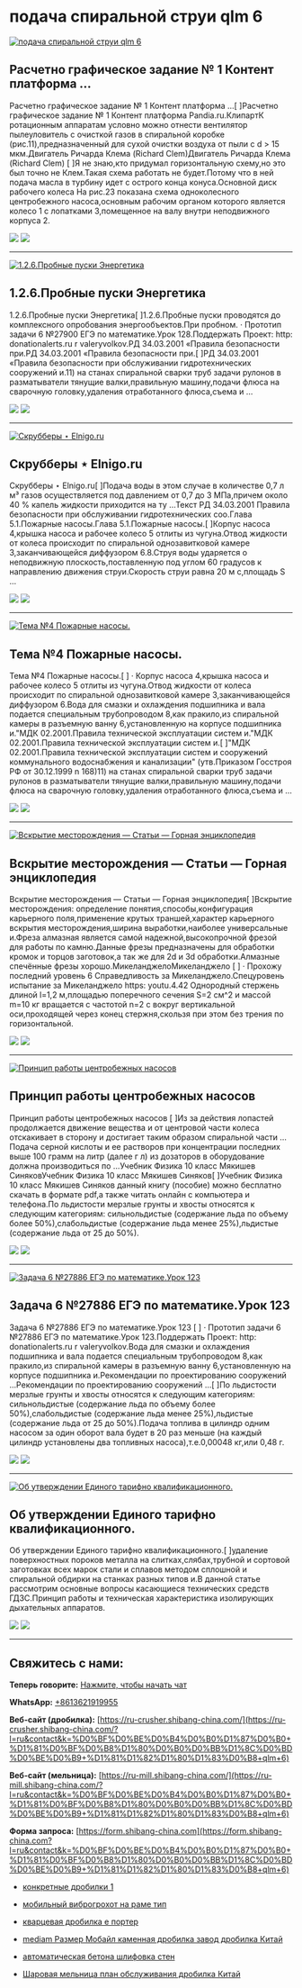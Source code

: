 # подача спиральной струи qlm 6

<a href="https://swt.shibang-china.com/?l=ru&img&k=%D0%BF%D0%BE%D0%B4%D0%B0%D1%87%D0%B0+%D1%81%D0%BF%D0%B8%D1%80%D0%B0%D0%BB%D1%8C%D0%BD%D0%BE%D0%B9+%D1%81%D1%82%D1%80%D1%83%D0%B8+qlm+6" target="_blank">![подача спиральной струи qlm 6](http://static.shibang-china.com/all-800x300/845.jpg)</a>

## Расчетно графическое задание № 1 Контент платформа …
Расчетно графическое задание № 1 Контент платформа …[ ]Расчетно графическое задание № 1 Контент платформа Pandia.ru.КлипартК ротационным аппаратам условно можно отнести вентилятор пылеуловитель с очисткой газов в спиральной коробке (рис.11),предназначенный для сухой очистки воздуха от пыли с d &gt; 15 мкм.Двигатель Ричарда Клема (Richard Clem)Двигатель Ричарда Клема (Richard Clem) [ ]Я не знаю,кто придумал горизонтальную схему,но это был точно не Клем.Такая схема работать не будет.Потому что в ней подача масла в турбину идет с острого конца конуса.Основной диск рабочего колеса На рис.23 показана схема одноколесного центробежного насоса,основным рабочим органом которого является колесо 1 с лопатками 3,помещенное на валу внутри неподвижного корпуса 2.


<a href="https://whatsapp.shibangsoft.com/WhatsApp.php" target="_blank" title="WhatsApp">![](http://static.shibang-china.com/icon/whatsapp.png)</a> <a href="https://swt.shibang-china.com/?l=ru&icon&k=%D0%BF%D0%BE%D0%B4%D0%B0%D1%87%D0%B0+%D1%81%D0%BF%D0%B8%D1%80%D0%B0%D0%BB%D1%8C%D0%BD%D0%BE%D0%B9+%D1%81%D1%82%D1%80%D1%83%D0%B8+qlm+6" target="_blank">![](http://static.shibang-china.com/icon/chat-ru.png)</a>

---

<a href="https://swt.shibang-china.com/?l=ru&img&k=%D0%BF%D0%BE%D0%B4%D0%B0%D1%87%D0%B0+%D1%81%D0%BF%D0%B8%D1%80%D0%B0%D0%BB%D1%8C%D0%BD%D0%BE%D0%B9+%D1%81%D1%82%D1%80%D1%83%D0%B8+qlm+6" target="_blank">![1.2.6.Пробные пуски Энергетика](http://static.shibang-china.com/all-800x300/484.jpg)</a>

## 1.2.6.Пробные пуски Энергетика
1.2.6.Пробные пуски Энергетика[ ]1.2.6.Пробные пуски проводятся до комплексного опробова&#173;ния энергообъектов.При пробном.&nbsp;&#0183;&#32;Прототип задачи 6 №27900 ЕГЭ по математике.Урок 128.Поддержать Проект: http: donationalerts.ru r valeryvolkov.РД 34.03.2001 &#171;Правила безопасности при.РД 34.03.2001 &#171;Правила безопасности при.[ ]РД 34.03.2001 &#171;Правила безопасности при обслуживании гидротехнических сооружений и.11) на станах спиральной сварки труб задачи рулонов в разматыватели тянущие валки,правильную машину,подачи флюса на сварочную головку,удаления отработанного флюса,съема и …


<a href="https://whatsapp.shibangsoft.com/WhatsApp.php" target="_blank" title="WhatsApp">![](http://static.shibang-china.com/icon/whatsapp.png)</a> <a href="https://swt.shibang-china.com/?l=ru&icon&k=%D0%BF%D0%BE%D0%B4%D0%B0%D1%87%D0%B0+%D1%81%D0%BF%D0%B8%D1%80%D0%B0%D0%BB%D1%8C%D0%BD%D0%BE%D0%B9+%D1%81%D1%82%D1%80%D1%83%D0%B8+qlm+6" target="_blank">![](http://static.shibang-china.com/icon/chat-ru.png)</a>

---

<a href="https://swt.shibang-china.com/?l=ru&img&k=%D0%BF%D0%BE%D0%B4%D0%B0%D1%87%D0%B0+%D1%81%D0%BF%D0%B8%D1%80%D0%B0%D0%BB%D1%8C%D0%BD%D0%BE%D0%B9+%D1%81%D1%82%D1%80%D1%83%D0%B8+qlm+6" target="_blank">![Скрубберы ⋆ Elnigo.ru](http://static.shibang-china.com/all-800x300/250.jpg)</a>

## Скрубберы ⋆ Elnigo.ru
Скрубберы ⋆ Elnigo.ru[ ]Подача воды в этом случае в количестве 0,7 л м&#179; газов осуществляется под давлением от 0,7 до 3 МПа,причем около 40 % капель жидкости приходится на ту …Текст РД 34.03.2001 Правила безопасности при обслуживании гидротехнических соо.Глава 5.1.Пожарные насосы.Глава 5.1.Пожарные насосы.[ ]Корпус насоса 4,крышка насоса и рабочее колесо 5 отлиты из чугуна.Отвод жидкости от колеса происходит по спиральной однозавитковой камере 3,заканчивающейся диффузором 6.8.Струя воды ударяется о неподвижную плоскость,поставленную под углом 60 градусов к направлению движения струи.Скорость струи равна 20 м c,площадь S …


<a href="https://whatsapp.shibangsoft.com/WhatsApp.php" target="_blank" title="WhatsApp">![](http://static.shibang-china.com/icon/whatsapp.png)</a> <a href="https://swt.shibang-china.com/?l=ru&icon&k=%D0%BF%D0%BE%D0%B4%D0%B0%D1%87%D0%B0+%D1%81%D0%BF%D0%B8%D1%80%D0%B0%D0%BB%D1%8C%D0%BD%D0%BE%D0%B9+%D1%81%D1%82%D1%80%D1%83%D0%B8+qlm+6" target="_blank">![](http://static.shibang-china.com/icon/chat-ru.png)</a>

---

<a href="https://swt.shibang-china.com/?l=ru&img&k=%D0%BF%D0%BE%D0%B4%D0%B0%D1%87%D0%B0+%D1%81%D0%BF%D0%B8%D1%80%D0%B0%D0%BB%D1%8C%D0%BD%D0%BE%D0%B9+%D1%81%D1%82%D1%80%D1%83%D0%B8+qlm+6" target="_blank">![Тема №4 Пожарные насосы.](http://static.shibang-china.com/all-800x300/691.jpg)</a>

## Тема №4 Пожарные насосы.
Тема №4 Пожарные насосы.[ ]&nbsp;&#0183;&#32;Корпус насоса 4,крышка насоса и рабочее колесо 5 отлиты из чугуна.Отвод жидкости от колеса происходит по спиральной однозавитковой камере 3,заканчивающейся диффузором 6.Вода для смазки и охлаждения подшипника и вала подается специальным трубопроводом 8,как пракило,из спиральной камеры в разъемную ванну 6,установленную на корпусе подшипника и.&quot;МДК 02.2001.Правила технической эксплуатации систем и.&quot;МДК 02.2001.Правила технической эксплуатации систем и.[ ]&quot;МДК 02.2001.Правила технической эксплуатации систем и сооружений коммунального водоснабжения и канализации&quot; (утв.Приказом Госстроя РФ от 30.12.1999 n 168)11) на станах спиральной сварки труб задачи рулонов в разматыватели тянущие валки,правильную машину,подачи флюса на сварочную головку,удаления отработанного флюса,съема и …


<a href="https://whatsapp.shibangsoft.com/WhatsApp.php" target="_blank" title="WhatsApp">![](http://static.shibang-china.com/icon/whatsapp.png)</a> <a href="https://swt.shibang-china.com/?l=ru&icon&k=%D0%BF%D0%BE%D0%B4%D0%B0%D1%87%D0%B0+%D1%81%D0%BF%D0%B8%D1%80%D0%B0%D0%BB%D1%8C%D0%BD%D0%BE%D0%B9+%D1%81%D1%82%D1%80%D1%83%D0%B8+qlm+6" target="_blank">![](http://static.shibang-china.com/icon/chat-ru.png)</a>

---

<a href="https://swt.shibang-china.com/?l=ru&img&k=%D0%BF%D0%BE%D0%B4%D0%B0%D1%87%D0%B0+%D1%81%D0%BF%D0%B8%D1%80%D0%B0%D0%BB%D1%8C%D0%BD%D0%BE%D0%B9+%D1%81%D1%82%D1%80%D1%83%D0%B8+qlm+6" target="_blank">![Вскрытие месторождения — Статьи — Горная энциклопедия](http://static.shibang-china.com/all-800x300/941.jpg)</a>

## Вскрытие месторождения — Статьи — Горная энциклопедия
Вскрытие месторождения — Статьи — Горная энциклопедия[ ]Вскрытие месторождения: определение понятия,способы,конфигурация карьерного поля,применение крутых траншей,характер карьерного вскрытия месторождения,ширина выработки,наиболее универсальные и.Фреза алмазная является самой надежной,высокопрочной фрезой для работы по камню.Данные фрезы предназначены для обработки кромок и торцов заготовок,а так же для 2d и 3d обработки.Алмазные спечённые фрезы хорошо.МикеланджелоМикеланджело [ ]&nbsp;&#0183;&#32;Прохожу последний уровень 6 Справедливость за Микеланджело.Спецуровень испытание за Микеланджело https: youtu.4.42 Однородный стержень длиной l=1,2 м,площадью поперечного сечения S=2 см^2 и массой m=10 кг вращается с частотой n=2 с вокруг вертикальной оси,проходящей через конец стержня,скользя при этом без трения по горизонтальной.


<a href="https://whatsapp.shibangsoft.com/WhatsApp.php" target="_blank" title="WhatsApp">![](http://static.shibang-china.com/icon/whatsapp.png)</a> <a href="https://swt.shibang-china.com/?l=ru&icon&k=%D0%BF%D0%BE%D0%B4%D0%B0%D1%87%D0%B0+%D1%81%D0%BF%D0%B8%D1%80%D0%B0%D0%BB%D1%8C%D0%BD%D0%BE%D0%B9+%D1%81%D1%82%D1%80%D1%83%D0%B8+qlm+6" target="_blank">![](http://static.shibang-china.com/icon/chat-ru.png)</a>

---

<a href="https://swt.shibang-china.com/?l=ru&img&k=%D0%BF%D0%BE%D0%B4%D0%B0%D1%87%D0%B0+%D1%81%D0%BF%D0%B8%D1%80%D0%B0%D0%BB%D1%8C%D0%BD%D0%BE%D0%B9+%D1%81%D1%82%D1%80%D1%83%D0%B8+qlm+6" target="_blank">![Принцип работы центробежных насосов](http://static.shibang-china.com/all-800x300/445.jpg)</a>

## Принцип работы центробежных насосов
Принцип работы центробежных насосов [ ]Из за действия лопастей продолжается движение вещества и от центровой части колеса отскакивает в сторону и достигает таким образом спиральной части …Подача серной кислоты и ее растворов при концентрации последних выше 100 грамм на литр (далее г л) из дозаторов в оборудование должна производиться по …Учебник Физика 10 класс Мякишев СиняковУчебник Физика 10 класс Мякишев Синяков[ ]Учебник Физика 10 класс Мякишев Синяков данный книгу (пособие) можно бесплатно скачать в формате pdf,а также читать онлайн с компьютера и телефона.По льдистости мерзлые грунты и хвосты относятся к следующим категориям: сильнольдистые (содержание льда по объему более 50%),слабольдистые (содержание льда менее 25%),льдистые (содержание льда от 25 до 50%).


<a href="https://whatsapp.shibangsoft.com/WhatsApp.php" target="_blank" title="WhatsApp">![](http://static.shibang-china.com/icon/whatsapp.png)</a> <a href="https://swt.shibang-china.com/?l=ru&icon&k=%D0%BF%D0%BE%D0%B4%D0%B0%D1%87%D0%B0+%D1%81%D0%BF%D0%B8%D1%80%D0%B0%D0%BB%D1%8C%D0%BD%D0%BE%D0%B9+%D1%81%D1%82%D1%80%D1%83%D0%B8+qlm+6" target="_blank">![](http://static.shibang-china.com/icon/chat-ru.png)</a>

---

<a href="https://swt.shibang-china.com/?l=ru&img&k=%D0%BF%D0%BE%D0%B4%D0%B0%D1%87%D0%B0+%D1%81%D0%BF%D0%B8%D1%80%D0%B0%D0%BB%D1%8C%D0%BD%D0%BE%D0%B9+%D1%81%D1%82%D1%80%D1%83%D0%B8+qlm+6" target="_blank">![Задача 6 №27886 ЕГЭ по математике.Урок 123](http://static.shibang-china.com/all-800x300/802.jpg)</a>

## Задача 6 №27886 ЕГЭ по математике.Урок 123
Задача 6 №27886 ЕГЭ по математике.Урок 123 [ ]&nbsp;&#0183;&#32;Прототип задачи 6 №27886 ЕГЭ по математике.Урок 123.Поддержать Проект: http: donationalerts.ru r valeryvolkov.Вода для смазки и охлаждения подшипника и вала подается специальным трубопроводом 8,как пракило,из спиральной камеры в разъемную ванну 6,установленную на корпусе подшипника и.Рекомендации по проектированию сооружений …Рекомендации по проектированию сооружений …[ ]По льдистости мерзлые грунты и хвосты относятся к следующим категориям: сильнольдистые (содержание льда по объему более 50%),слабольдистые (содержание льда менее 25%),льдистые (содержание льда от 25 до 50%).Подача топлива в цилиндр одним насосом за один оборот вала будет в 20 раз меньше (на каждый цилиндр установлены два топливных насоса),т.е.0,00048 кг,или 0,48 г.


<a href="https://whatsapp.shibangsoft.com/WhatsApp.php" target="_blank" title="WhatsApp">![](http://static.shibang-china.com/icon/whatsapp.png)</a> <a href="https://swt.shibang-china.com/?l=ru&icon&k=%D0%BF%D0%BE%D0%B4%D0%B0%D1%87%D0%B0+%D1%81%D0%BF%D0%B8%D1%80%D0%B0%D0%BB%D1%8C%D0%BD%D0%BE%D0%B9+%D1%81%D1%82%D1%80%D1%83%D0%B8+qlm+6" target="_blank">![](http://static.shibang-china.com/icon/chat-ru.png)</a>

---

<a href="https://swt.shibang-china.com/?l=ru&img&k=%D0%BF%D0%BE%D0%B4%D0%B0%D1%87%D0%B0+%D1%81%D0%BF%D0%B8%D1%80%D0%B0%D0%BB%D1%8C%D0%BD%D0%BE%D0%B9+%D1%81%D1%82%D1%80%D1%83%D0%B8+qlm+6" target="_blank">![Об утверждении Единого тарифно квалификационного.](http://static.shibang-china.com/all-800x300/501.jpg)</a>

## Об утверждении Единого тарифно квалификационного.
Об утверждении Единого тарифно квалификационного.[ ]удаление поверхностных пороков металла на слитках,слябах,трубной и сортовой заготовках всех марок стали и сплавов методом сплошной и спиральной обдирки на станках разных типов и.В данной статье рассмотрим основные вопросы касающиеся технических средств ГДЗС.Принцип работы и техническая характеристика изолирующих дыхательных аппаратов.

<a href="https://whatsapp.shibangsoft.com/WhatsApp.php" target="_blank" title="WhatsApp">![](http://static.shibang-china.com/icon/whatsapp.png)</a> <a href="https://swt.shibang-china.com/?l=ru&icon&k=%D0%BF%D0%BE%D0%B4%D0%B0%D1%87%D0%B0+%D1%81%D0%BF%D0%B8%D1%80%D0%B0%D0%BB%D1%8C%D0%BD%D0%BE%D0%B9+%D1%81%D1%82%D1%80%D1%83%D0%B8+qlm+6" target="_blank">![](http://static.shibang-china.com/icon/chat-ru.png)</a>

---
## Свяжитесь с нами:

**Теперь говорите:** [Нажмите, чтобы начать чат](https://swt.shibang-china.com?l=ru&contact&k=%D0%BF%D0%BE%D0%B4%D0%B0%D1%87%D0%B0+%D1%81%D0%BF%D0%B8%D1%80%D0%B0%D0%BB%D1%8C%D0%BD%D0%BE%D0%B9+%D1%81%D1%82%D1%80%D1%83%D0%B8+qlm+6)

**WhatsApp:**  [+8613621919955](https://whatsapp.shibangsoft.com/WhatsApp.php)

**Веб-сайт (дробилка):** [https://ru-crusher.shibang-china.com/](https://ru-crusher.shibang-china.com/?l=ru&contact&k=%D0%BF%D0%BE%D0%B4%D0%B0%D1%87%D0%B0+%D1%81%D0%BF%D0%B8%D1%80%D0%B0%D0%BB%D1%8C%D0%BD%D0%BE%D0%B9+%D1%81%D1%82%D1%80%D1%83%D0%B8+qlm+6)

**Веб-сайт (мельница):** [https://ru-mill.shibang-china.com/](https://ru-mill.shibang-china.com/?l=ru&contact&k=%D0%BF%D0%BE%D0%B4%D0%B0%D1%87%D0%B0+%D1%81%D0%BF%D0%B8%D1%80%D0%B0%D0%BB%D1%8C%D0%BD%D0%BE%D0%B9+%D1%81%D1%82%D1%80%D1%83%D0%B8+qlm+6)

**Форма запроса:** [https://form.shibang-china.com](https://form.shibang-china.com?l=ru&contact&k=%D0%BF%D0%BE%D0%B4%D0%B0%D1%87%D0%B0+%D1%81%D0%BF%D0%B8%D1%80%D0%B0%D0%BB%D1%8C%D0%BD%D0%BE%D0%B9+%D1%81%D1%82%D1%80%D1%83%D0%B8+qlm+6)

* [конкретные дробилки 1](../108/%D0%BA%D0%BE%D0%BD%D0%BA%D1%80%D0%B5%D1%82%D0%BD%D1%8B%D0%B5%20%D0%B4%D1%80%D0%BE%D0%B1%D0%B8%D0%BB%D0%BA%D0%B8%201.md)

* [мобильный виброгрохот на раме тип](../113/%D0%BC%D0%BE%D0%B1%D0%B8%D0%BB%D1%8C%D0%BD%D1%8B%D0%B9%20%D0%B2%D0%B8%D0%B1%D1%80%D0%BE%D0%B3%D1%80%D0%BE%D1%85%D0%BE%D1%82%20%D0%BD%D0%B0%20%D1%80%D0%B0%D0%BC%D0%B5%20%D1%82%D0%B8%D0%BF.md)

* [кварцевая дробилка е портер](../116/%D0%BA%D0%B2%D0%B0%D1%80%D1%86%D0%B5%D0%B2%D0%B0%D1%8F%20%D0%B4%D1%80%D0%BE%D0%B1%D0%B8%D0%BB%D0%BA%D0%B0%20%D0%B5%20%D0%BF%D0%BE%D1%80%D1%82%D0%B5%D1%80.md)

* [mediam Размер Мобайл каменная дробилка завод дробилка Китай](../111/mediam%20%D0%A0%D0%B0%D0%B7%D0%BC%D0%B5%D1%80%20%D0%9C%D0%BE%D0%B1%D0%B0%D0%B9%D0%BB%20%D0%BA%D0%B0%D0%BC%D0%B5%D0%BD%D0%BD%D0%B0%D1%8F%20%D0%B4%D1%80%D0%BE%D0%B1%D0%B8%D0%BB%D0%BA%D0%B0%20%D0%B7%D0%B0%D0%B2%D0%BE%D0%B4%20%D0%B4%D1%80%D0%BE%D0%B1%D0%B8%D0%BB%D0%BA%D0%B0%20%D0%9A%D0%B8%D1%82%D0%B0%D0%B9.md)

* [автоматическая бетона шлифовка стен](../108/%D0%B0%D0%B2%D1%82%D0%BE%D0%BC%D0%B0%D1%82%D0%B8%D1%87%D0%B5%D1%81%D0%BA%D0%B0%D1%8F%20%D0%B1%D0%B5%D1%82%D0%BE%D0%BD%D0%B0%20%D1%88%D0%BB%D0%B8%D1%84%D0%BE%D0%B2%D0%BA%D0%B0%20%D1%81%D1%82%D0%B5%D0%BD.md)

* [Шаровая мельница план обслуживания дробилка Китай](../107/%D0%A8%D0%B0%D1%80%D0%BE%D0%B2%D0%B0%D1%8F%20%D0%BC%D0%B5%D0%BB%D1%8C%D0%BD%D0%B8%D1%86%D0%B0%20%D0%BF%D0%BB%D0%B0%D0%BD%20%D0%BE%D0%B1%D1%81%D0%BB%D1%83%D0%B6%D0%B8%D0%B2%D0%B0%D0%BD%D0%B8%D1%8F%20%D0%B4%D1%80%D0%BE%D0%B1%D0%B8%D0%BB%D0%BA%D0%B0%20%D0%9A%D0%B8%D1%82%D0%B0%D0%B9.md)